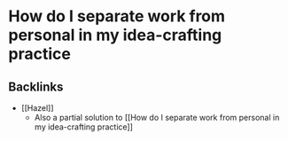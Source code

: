 # How do I separate work from personal in my idea-crafting practice

## Backlinks
* [[Hazel]]
	* Also a partial solution to [[How do I separate work from personal in my idea-crafting practice]]

<!-- #Life -->

<!-- {BearID:D7F163B9-EABD-4862-A5A7-1BA05AF80D10-15756-00001303B294C787} -->
